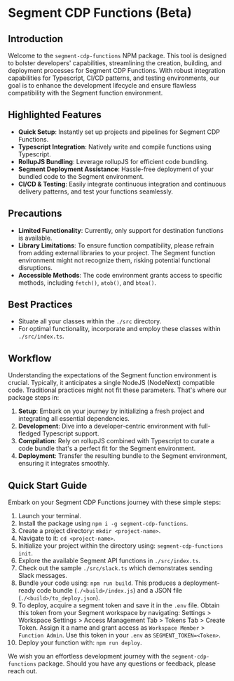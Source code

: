 # Segment CDP Functions (Beta)

## Introduction

Welcome to the `segment-cdp-functions` NPM package. This tool is designed to bolster developers' capabilities, streamlining the creation, building, and deployment processes for Segment CDP Functions. With robust integration capabilities for Typescript, CI/CD patterns, and testing environments, our goal is to enhance the development lifecycle and ensure flawless compatibility with the Segment function environment.

## Highlighted Features

- **Quick Setup**: Instantly set up projects and pipelines for Segment CDP Functions.
- **Typescript Integration**: Natively write and compile functions using Typescript.
- **RollupJS Bundling**: Leverage rollupJS for efficient code bundling.
- **Segment Deployment Assistance**: Hassle-free deployment of your bundled code to the Segment environment.
- **CI/CD & Testing**: Easily integrate continuous integration and continuous delivery patterns, and test your functions seamlessly.

## Precautions

- **Limited Functionality**: Currently, only support for destination functions is available.
- **Library Limitations**: To ensure function compatibility, please refrain from adding external libraries to your project. The Segment function environment might not recognize them, risking potential functional disruptions.
- **Accessible Methods**: The code environment grants access to specific methods, including `fetch()`, `atob()`, and `btoa()`.

## Best Practices

- Situate all your classes within the `./src` directory.
- For optimal functionality, incorporate and employ these classes within `./src/index.ts`.

## Workflow

Understanding the expectations of the Segment function environment is crucial. Typically, it anticipates a single NodeJS (NodeNext) compatible code. Traditional practices might not fit these parameters. That's where our package steps in:

1. **Setup**: Embark on your journey by initializing a fresh project and integrating all essential dependencies.
2. **Development**: Dive into a developer-centric environment with full-fledged Typescript support.
3. **Compilation**: Rely on rollupJS combined with Typescript to curate a code bundle that's a perfect fit for the Segment environment.
4. **Deployment**: Transfer the resulting bundle to the Segment environment, ensuring it integrates smoothly.

## Quick Start Guide

Embark on your Segment CDP Functions journey with these simple steps:

1. Launch your terminal.
2. Install the package using `npm i -g segment-cdp-functions`.
3. Create a project directory: `mkdir <project-name>`.
4. Navigate to it: `cd <project-name>`.
5. Initialize your project within the directory using: `segment-cdp-functions init`.
6. Explore the available Segment API functions in `./src/index.ts`.
7. Check out the sample `./src/slack.ts` which demonstrates sending Slack messages.
8. Bundle your code using: `npm run build`. This produces a deployment-ready code bundle (`./<build>/index.js`) and a JSON file (`./<build>/to_deploy.json`).
9. To deploy, acquire a segment token and save it in the `.env` file. Obtain this token from your Segment workspace by navigating: Settings > Workspace Settings > Access Management Tab > Tokens Tab > Create Token. Assign it a name and grant access as `Workspace Member` > `Function Admin`. Use this token in your `.env` as `SEGMENT_TOKEN=<Token>`.
10. Deploy your function with: `npm run deploy`.

We wish you an effortless development journey with the `segment-cdp-functions` package. Should you have any questions or feedback, please reach out.